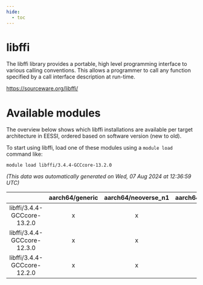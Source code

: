 ```yaml
---
hide:
  - toc
---
```


libffi
======


The libffi library provides a portable, high level programming interface to various calling conventions. This allows a programmer to call any function specified by a call interface description at run-time.

https://sourceware.org/libffi/
# Available modules


The overview below shows which libffi installations are available per target architecture in EESSI, ordered based on software version (new to old).

To start using libffi, load one of these modules using a `module load` command like:

```shell
module load libffi/3.4.4-GCCcore-13.2.0
```

*(This data was automatically generated on Wed, 07 Aug 2024 at 12:36:59 UTC)*  

| |aarch64/generic|aarch64/neoverse_n1|aarch64/neoverse_v1|x86_64/generic|x86_64/amd/zen2|x86_64/amd/zen3|x86_64/amd/zen4|x86_64/intel/haswell|x86_64/intel/skylake_avx512|
| :---: | :---: | :---: | :---: | :---: | :---: | :---: | :---: | :---: | :---: |
|libffi/3.4.4-GCCcore-13.2.0|x|x|x|x|x|x|x|x|x|
|libffi/3.4.4-GCCcore-12.3.0|x|x|x|x|x|x|x|x|x|
|libffi/3.4.4-GCCcore-12.2.0|x|x|x|x|x|x|-|x|x|
